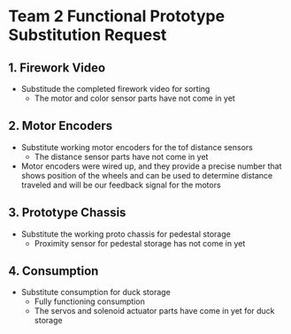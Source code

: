 # Team 2 Functional Prototype Substitution Request

## 1. Firework Video
- Substitude the completed firework video for sorting
  - The motor and color sensor parts have not come in yet

## 2. Motor Encoders
- Substitute working motor encoders for the tof distance sensors
  - The distance sensor parts have not come in yet
- Motor encoders were wired up, and they provide a precise number that shows position of the wheels and can be used to determine distance traveled and will be our feedback signal for the motors

## 3. Prototype Chassis
- Substitute the working proto chassis for pedestal storage
  - Proximity sensor for pedestal storage has not come in yet

## 4. Consumption
- Substitute consumption for duck storage
  - Fully functioning consumption
  - The servos and solenoid actuator parts have come in yet for duck storage